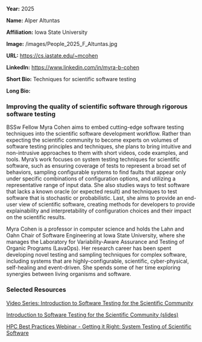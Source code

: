**Year:** 2025

**Name:** Alper Altuntas

**Affiliation:** Iowa State University

**Image:** /images/People_2025_F_Altuntas.jpg

**URL:** https://cs.iastate.edu/~mcohen

**LinkedIn:** https://www.linkedin.com/in/myra-b-cohen

**Short Bio:** Techniques for scientific software testing

**Long Bio:**

### Improving the quality of scientific software through rigorous software testing

BSSw Fellow Myra Cohen aims to embed cutting-edge software testing techniques into the scientific software development workflow.  Rather than expecting the scientific community to become experts on volumes of software testing principles and techniques, she plans to bring intuitive and non-intrusive approaches to them with short videos, code examples, and tools. Myra’s work focuses on system testing techniques for scientific software, such as ensuring coverage of tests to represent a broad set of behaviors, sampling configurable systems to find faults that appear only under specific combinations of configuration options, and utilizing a representative range of input data.  She also studies ways to test software that lacks a known oracle (or expected result) and techniques to test software that is stochastic or probabilistic. Last, she aims to provide an end-user view of scientific software, creating methods for developers to provide explainability and interpretability of configuration choices and their impact on the scientific results.

Myra Cohen is a professor in computer science and holds the Lahn and Oahn Chair of Software Engineering at Iowa State University, where she manages the Laboratory for Variability-Aware Assurance and Testing of Organic Programs (LavaOps). Her research career has been spent developing novel testing and sampling techniques for complex software, including systems that are highly-configurable, scientific, cyber-physical, self-healing and event-driven. She spends some of her time exploring synergies between living organisms and software.

### Selected Resources

<a href="https://youtube.com/playlist?list=PL09-QGkSFEKk5agMHJp-InaMQZnRmMHAH&si=OFpcN2qkC__c6XSk" class="link-row">Video Series: Introduction to Software Testing for the Scientific Community</a>

<a href="https://github.com/LavaOps/BSSw-Testing" class="link-row">Introduction to Software Testing for the Scientific Community (slides)</a>

<a href="https://ideas-productivity.org/events/hpcbp-083-gettingitright" class="link-row">HPC Best Practices Webinar - Getting it Right: System Testing of Scientific Software</a>

